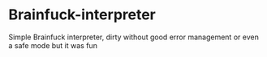 # Brainfuck-interpreter


Simple Brainfuck interpreter, dirty without good error management or even a safe mode but it was fun

